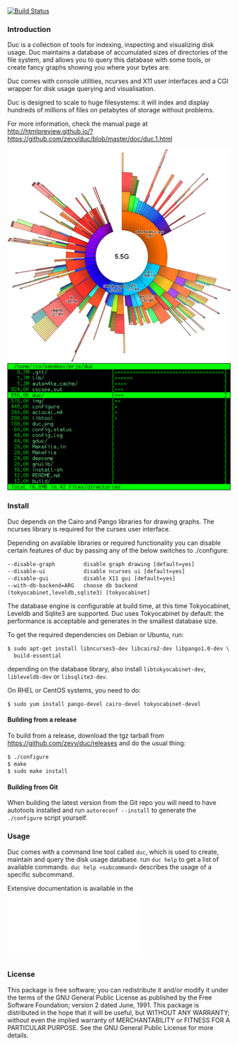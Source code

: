 
[![Build Status](https://travis-ci.org/zevv/duc.svg?branch=master)](https://travis-ci.org/zevv/duc)

### Introduction

Duc is a collection of tools for indexing, inspecting and visualizing disk
usage. Duc maintains a database of accumulated sizes of directories of the file
system, and allows you to query this database with some tools, or create fancy
graphs showing you where your bytes are.

Duc comes with console utilities, ncurses and X11 user interfaces and a CGI
wrapper for disk usage querying and visualisation.

Duc is designed to scale to huge filesystems: it will index and display
hundreds of millions of files on petabytes of storage without problems.

For more information, check the manual page at http://htmlpreview.github.io/?https://github.com/zevv/duc/blob/master/doc/duc.1.html

![duc gui](/img/example.png) 
![duc ui](img/ui.png)


### Install

Duc depends on the Cairo and Pango libraries for drawing graphs. The ncurses
library is required for the curses user interface.

Depending on available libraries or required functionality you can disable
certain features of duc by passing any of the below switches to ./configure:

    --disable-graph         disable graph drawing [default=yes]
    --disable-ui            disable ncurses ui [default=yes]
    --disable-gui           disable X11 gui [default=yes]
    --with-db-backend=ARG   choose db backend (tokyocabinet,leveldb,sqlite3) [tokyocabinet]

The database engine is configurable at build time, at this time Tokyocabinet,
Leveldb and Sqlite3 are supported. Duc uses Tokyocabinet by default: the
performance is acceptable and generates in the smallest database size.

To get the required dependencies on Debian or Ubuntu, run:

    $ sudo apt-get install libncurses5-dev libcairo2-dev libpango1.0-dev \
      build-essential

depending on the database library, also install `libtokyocabinet-dev`,
`libleveldb-dev` or `libsqlite3-dev`.

On RHEL or CentOS systems, you need to do:

    $ sudo yum install pango-devel cairo-devel tokyocabinet-devel 


#### Building from a release

To build from a release, download the tgz tarball from
https://github.com/zevv/duc/releases and do the usual thing:

    $ ./configure
    $ make
    $ sudo make install


#### Building from Git

When building the latest version from the Git repo you will need to have
autotools installed and run `autoreconf --install` to generate the
`./configure` script yourself.


### Usage

Duc comes with a command line tool called `duc`, which is used to create,
maintain and query the disk usage database.  run `duc help` to get a list of
available commands. `duc help <subcommand>` describes the usage of a specific
subcommand.

Extensive documentation is available in the ![manual page](doc/duc.md)


### License

This package is free software; you can redistribute it and/or modify it under
the terms of the GNU General Public License as published by the Free Software
Foundation; version 2 dated June, 1991. This package is distributed in the hope
that it will be useful, but WITHOUT ANY WARRANTY; without even the implied
warranty of MERCHANTABILITY or FITNESS FOR A PARTICULAR PURPOSE. See the GNU
General Public License for more details.

